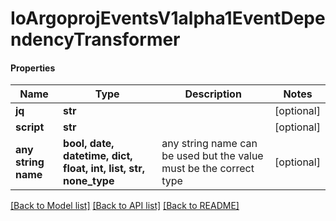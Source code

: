 # IoArgoprojEventsV1alpha1EventDependencyTransformer

#### Properties
Name | Type | Description | Notes
------------ | ------------- | ------------- | -------------
**jq** | **str** |  | [optional] 
**script** | **str** |  | [optional] 
**any string name** | **bool, date, datetime, dict, float, int, list, str, none_type** | any string name can be used but the value must be the correct type | [optional]

[[Back to Model list]](../README.md#documentation-for-models) [[Back to API list]](../README.md#documentation-for-api-endpoints) [[Back to README]](../README.md)

